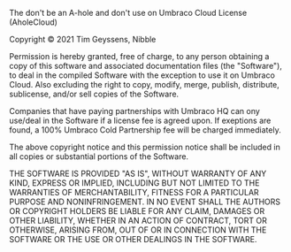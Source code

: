The don't be an A-hole and don't use on Umbraco Cloud License (AholeCloud)

Copyright &copy; 2021 Tim Geyssens, Nibble  

Permission is hereby granted, free of charge, to any person obtaining a copy of
this software and associated documentation files (the "Software"), to deal in
the compiled Software with the exception to use it on Umbraco Cloud.
Also excluding the right to copy, modify, merge, publish, distribute, 
sublicense, and/or sell copies of the Software.

Companies that have paying partnerships with Umbraco HQ can ony use/deal in the 
Software if a license fee is agreed upon. If exeptions are found, a 100% Umbraco
Cold Partnership fee will be charged immediately.

The above copyright notice and this permission notice shall be included in all
copies or substantial portions of the Software.

THE SOFTWARE IS PROVIDED "AS IS", WITHOUT WARRANTY OF ANY KIND, EXPRESS OR
IMPLIED, INCLUDING BUT NOT LIMITED TO THE WARRANTIES OF MERCHANTABILITY,
FITNESS FOR A PARTICULAR PURPOSE AND NONINFRINGEMENT. IN NO EVENT SHALL THE
AUTHORS OR COPYRIGHT HOLDERS BE LIABLE FOR ANY CLAIM, DAMAGES OR OTHER
LIABILITY, WHETHER IN AN ACTION OF CONTRACT, TORT OR OTHERWISE, ARISING FROM,
OUT OF OR IN CONNECTION WITH THE SOFTWARE OR THE USE OR OTHER DEALINGS IN THE
SOFTWARE.
